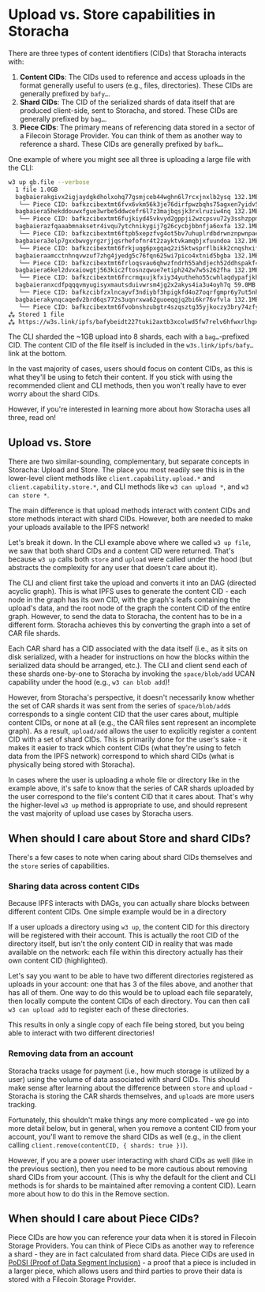 # Upload vs. Store capabilities in Storacha

There are three types of content identifiers (CIDs) that Storacha interacts with:

1. **Content CIDs**: The CIDs used to reference and access uploads in the format generally useful to users (e.g., files, directories). These CIDs are generally prefixed by `bafy…`.
2. **Shard CIDs**: The CID of the serialized shards of data itself that are produced client-side, sent to Storacha, and stored. These CIDs are generally prefixed by `bag…`.
3. **Piece CIDs**: The primary means of referencing data stored in a sector of a Filecoin Storage Provider. You can think of them as another way to reference a shard. These CIDs are generally prefixed by `bafk…`.

One example of where you might see all three is uploading a large file with the CLI:

```sh
w3 up gb.file --verbose
  1 file 1.0GB
  bagbaierakgivx2igjaydgkdholxohq77gsmjceb44wghn6l7rcxjnxlb2ysq 132.1MB
   └── Piece CID: bafkzcibextmt6fvx6vkm56k3je76dirfpwzbqhs75agxen7yidv5lo5usnfdbetzcu
  bagbaiera5hekddouwxfgue3wrbe5ddwcefr6l7z3majbqsjk3rxlruziw4nq 132.1MB
   └── Piece CID: bafkzcibextmt6fujkiyd45vkvyd2gppji2wzcpsvu72y3sshzppmi2wnxp4q5pblay
  bagbaierazfqaaabmnaksetr4ivqu7ytchnikygij7g26cycbjbbnfja6oxfa 132.1MB
   └── Piece CID: bafkzcibextmt6ftpb5xepzfvg4ot5bv7uhuplrdbdrwnznpwnpaempif4i76gxbmdm
  bagbaiera3elp7gxxbwvgyrgzrjjqsrhefofnr4t2zayktvkamqbjxfuundoa 132.1MB
   └── Piece CID: bafkzcibextmt6frkjuqg6pxgqaq2zi5ktwsprflbikk2cnqshxifvsumntmqedgrba
  bagbaieraamcctnhnqvwzuf7zhg4jyedg5c76fqn625wi7pico4xtnid5bgba 132.1MB
   └── Piece CID: bafkzcibextmt6frloqsvau6qhwzfndrh55ahdjech52ddhspakf4gnxwksuks6uiem
  bagbaiera6kel2dvxaiowgtj563kic2ftosnzqwue7etiph242w7w5s262fha 132.1MB
   └── Piece CID: bafkzcibextmt6frcrmqxujkfxiy34yutheho55cwhlaqdypafjkhgusphcn5kyp3da
  bagbaieranxcdfpqqqvmyugisyxmautsduivwrsm4jg2x2akys4ia3u4oyh7q 59.0MB
   └── Piece CID: bafkzcibfzxlncayvf3ndiybf3hpigkfd4o27oqrfgmpr6y7ut5nhcyjdtjhqsvstwyqq
  bagbaierakynqcaqedv2brd6qs772s3uqnrxwa62guoeqqjq2bi6kr76vfvla 132.1MB
   └── Piece CID: bafkzcibextmt6fvobnshzubgtr4szqsztg35yjkoczy3bry74zfy2bu5fm2x5caefq
⁂ Stored 1 file
⁂ https://w3s.link/ipfs/bafybeidt227tuki2axtb3xcolwd5fw7relv6hfwxrlhgxjzyzwh4cowymy
```

The CLI sharded the ~1GB upload into 8 shards, each with a `bag…`-prefixed CID. The content CID of the file itself is included in the `w3s.link/ipfs/bafy…` link at the bottom.

In the vast majority of cases, users should focus on content CIDs, as this is what they'll be using to fetch their content. If you stick with using the recommended client and CLI methods, then you won't really have to ever worry about the shard CIDs.

However, if you're interested in learning more about how Storacha uses all three, read on!

## Upload vs. Store

There are two similar-sounding, complementary, but separate concepts in Storacha: Upload and Store. The place you most readily see this is in the lower-level client methods like `client.capability.upload.*` and `client.capability.store.*`, and CLI methods like `w3 can upload *`, and `w3 can store *`.

The main difference is that upload methods interact with content CIDs and store methods interact with shard CIDs. However, both are needed to make your uploads available to the IPFS network!

Let's break it down. In the CLI example above where we called `w3 up file`, we saw that both shard CIDs and a content CID were returned. That's because `w3 up` calls both `store` and `upload` were called under the hood (but abstracts the complexity for any user that doesn't care about it).

The CLI and client first take the upload and converts it into an DAG (directed acyclic graph). This is what IPFS uses to generate the content CID - each node in the graph has its own CID, with the graph's leafs containing the upload's data, and the root node of the graph the content CID of the entire graph. However, to send the data to Storacha, the content has to be in a different form. Storacha achieves this by converting the graph into a set of CAR file shards.

Each CAR shard has a CID associated with the data itself (i.e., as it sits on disk serialized, with a header for instructions on how the blocks within the serialized data should be arranged, etc.). The CLI and client send each of these shards one-by-one to Storacha by invoking the `space/blob/add` UCAN capability under the hood (e.g., `w3 can blob add`)!

However, from Storacha's perspective, it doesn't necessarily know whether the set of CAR shards it was sent from the series of `space/blob/add`s corresponds to a single content CID that the user cares about, multiple content CIDs, or none at all (e.g., the CAR files sent represent an incomplete graph). As a result, `upload/add` allows the user to explicitly register a content CID with a set of shard CIDs. This is primarily done for the user's sake - it makes it easier to track which content CIDs (what they're using to fetch data from the IPFS network) correspond to which shard CIDs (what is physically being stored with Storacha).

In cases where the user is uploading a whole file or directory like in the example above, it's safe to know that the series of CAR shards uploaded by the user correspond to the file's content CID that it cares about. That's why the higher-level `w3 up` method is appropriate to use, and should represent the vast majority of upload use cases by Storacha users.

## When should I care about Store and shard CIDs?

There's a few cases to note when caring about shard CIDs themselves and the `store` series of capabilities.

### Sharing data across content CIDs

Because IPFS interacts with DAGs, you can actually share blocks between different content CIDs. One simple example would be in a directory

If a user uploads a directory using `w3 up`, the content CID for this directory will be registered with their account. This is actually the root CID of the directory itself, but isn't the only content CID in reality that was made available on the network: each file within this directory actually has their own content CID (highlighted).

Let's say you want to be able to have two different directories registered as uploads in your account: one that has 3 of the files above, and another that has all of them. One way to do this would be to upload each file separately, then locally compute the content CIDs of each directory. You can then call `w3 can upload add` to register each of these directories.

This results in only a single copy of each file being stored, but you being able to interact with two different directories!

### Removing data from an account

Storacha tracks usage for payment (i.e., how much storage is utilized by a user) using the volume of data associated with shard CIDs. This should make sense after learning about the difference between `store` and `upload` - Storacha is storing the CAR shards themselves, and `upload`s are more users tracking.

Fortunately, this shouldn't make things any more complicated - we go into more detail below, but in general, when you remove a content CID from your account, you'll want to remove the shard CIDs as well (e.g., in the client calling `client.remove(contentCID, { shards: true })`).

However, if you are a power user interacting with shard CIDs as well (like in the previous section), then you need to be more cautious about removing shard CIDs from your account. (This is why the default for the client and CLI methods is for shards to be maintained after removing a content CID). Learn more about how to do this in the Remove section.

## When should I care about Piece CIDs?

Piece CIDs are how you can reference your data when it is stored in Filecoin Storage Providers. You can think of Piece CIDs as another way to reference a shard - they are in fact calculated from shard data. Piece CIDs are used in [PoDSI (Proof of Data Segment Inclusion)](/docs/concepts/podsi/) - a proof that a piece is included in a larger piece, which allows users and third parties to prove their data is stored with a Filecoin Storage Provider.
